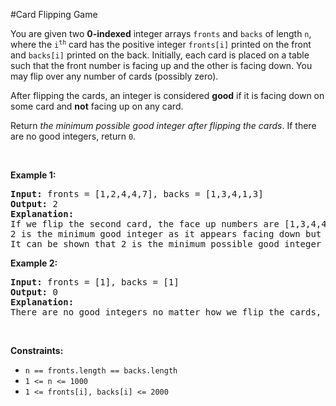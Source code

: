 #Card Flipping Game
<p>You are given two <strong>0-indexed</strong> integer arrays <code>fronts</code> and <code>backs</code> of length <code>n</code>, where the <code>i<sup>th</sup></code> card has the positive integer <code>fronts[i]</code> printed on the front and <code>backs[i]</code> printed on the back. Initially, each card is placed on a table such that the front number is facing up and the other is facing down. You may flip over any number of cards (possibly zero).</p>
<p>After flipping the cards, an integer is considered <strong>good</strong> if it is facing down on some card and <strong>not</strong> facing up on any card.</p>
<p>Return <em>the minimum possible good integer after flipping the cards</em>. If there are no good integers, return <code>0</code>.</p>
<p> </p>
<p><strong class="example">Example 1:</strong></p>
<pre><strong>Input:</strong> fronts = [1,2,4,4,7], backs = [1,3,4,1,3]
<strong>Output:</strong> 2
<strong>Explanation:</strong>
If we flip the second card, the face up numbers are [1,3,4,4,7] and the face down are [1,2,4,1,3].
2 is the minimum good integer as it appears facing down but not facing up.
It can be shown that 2 is the minimum possible good integer obtainable after flipping some cards.
</pre>
<p><strong class="example">Example 2:</strong></p>
<pre><strong>Input:</strong> fronts = [1], backs = [1]
<strong>Output:</strong> 0
<strong>Explanation:</strong>
There are no good integers no matter how we flip the cards, so we return 0.
</pre>
<p> </p>
<p><strong>Constraints:</strong></p>
<ul>
<li><code>n == fronts.length == backs.length</code></li>
<li><code>1 &lt;= n &lt;= 1000</code></li>
<li><code>1 &lt;= fronts[i], backs[i] &lt;= 2000</code></li>
</ul>
